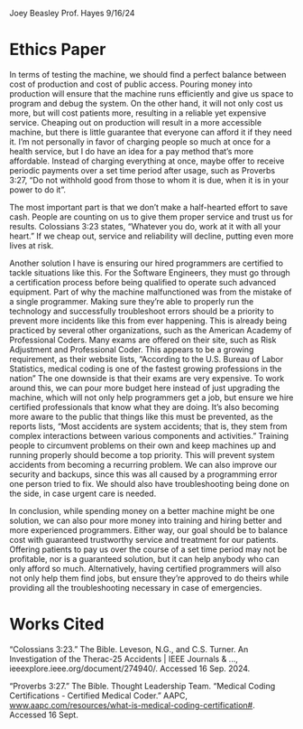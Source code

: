 Joey Beasley
Prof. Hayes
9/16/24

Ethics Paper
========
In terms of testing the machine, we should find a perfect balance between cost of production and cost of public access. Pouring money into production will ensure that the machine runs efficiently and give us space to program and debug the system. On the other hand, it will not only cost us more, but will cost patients more, resulting in a reliable yet expensive service. Cheaping out on production will result in a more accessible machine, but there is little guarantee that everyone can afford it if they need it. I’m not personally in favor of charging people so much at once for a health service, but I do have an idea for a pay method that’s more affordable. Instead of charging everything at once, maybe offer to receive periodic payments over a set time period after usage, such as Proverbs 3:27, “Do not withhold good from those to whom it is due, when it is in your power to do it”.

The most important part is that we don’t make a half-hearted effort to save cash. People are counting on us to give them proper service and trust us for results. Colossians 3:23 states, “Whatever you do, work at it with all your heart.” If we cheap out, service and reliability will decline, putting even more lives at risk.

Another solution I have is ensuring our hired programmers are certified to tackle situations like this. For the Software Engineers, they must go through a certification process before being qualified to operate such advanced equipment. Part of why the machine malfunctioned was from the mistake of a single programmer. Making sure they’re able to properly run the technology and successfully troubleshoot errors should be a priority to prevent more incidents like this from ever happening. This is already being practiced by several other organizations, such as the American Academy of Professional Coders. Many exams are offered on their site, such as Risk Adjustment and Professional Coder. This appears to be a growing requirement, as their website lists, “According to the U.S. Bureau of Labor Statistics, medical coding is one of the fastest growing professions in the nation” The one downside is that their exams are very expensive. To work around this, we can pour more budget here instead of just upgrading the machine, which will not only help programmers get a job, but ensure we hire certified professionals that know what they are doing. It’s also becoming more aware to the public that things like this must be prevented, as the reports lists, “Most accidents are system accidents; that is, they stem from complex interactions between various components and activities.” Training people to circumvent problems on their own and keep machines up and running properly should become a top priority. This will prevent system accidents from becoming a recurring problem. We can also improve our security and backups, since this was all caused by a programming error one person tried to fix. We should also have troubleshooting being done on the side, in case urgent care is needed.

In conclusion, while spending money on a better machine might be one solution, we can also pour more money into training and hiring better and more experienced programmers. Either way, our goal should be to balance cost with guaranteed trustworthy service and treatment for our patients. Offering patients to pay us over the course of a set time period may not be profitable, nor is a guaranteed solution, but it can help anybody who can only afford so much. Alternatively, having certified programmers will also not only help them find jobs, but ensure they’re approved to do theirs while providing all the troubleshooting necessary in case of emergencies.</p>

Works Cited
====
“Colossians 3:23.” The Bible. 
Leveson, N.G., and C.S. Turner. An Investigation of the Therac-25 Accidents | IEEE Journals & ..., ieeexplore.ieee.org/document/274940/. Accessed 16 Sep. 2024.

“Proverbs 3:27.” The Bible. 
Thought Leadership Team. “Medical Coding Certifications - Certified Medical Coder.” AAPC, www.aapc.com/resources/what-is-medical-coding-certification#. Accessed 16 Sept.

